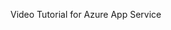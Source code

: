 Video Tutorial for Azure App Service 
<inline-video source="https://www.youtube.com/embed/P79Z574kcNw" width="auto" height="auto" />
<question source="question1" />